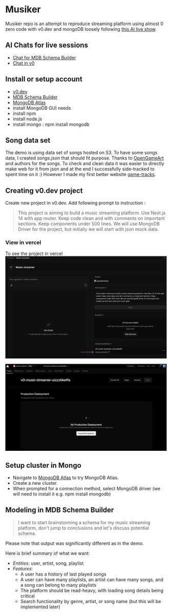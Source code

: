 # Musiker
Musiker repo is an attempt to reproduce streaming platform using almost 0 zero code with v0.dev and mongoDB loosely following [this AI live show](https://www.linkedin.com/events/7284721434587766784/about/). 

## AI Chats for live sessions
- [Chat for MDB Schema Builder](https://v0.dev/chat/dark-mode-design-concept-GxqJl1Rh5sc?b=b_WZYUXs2SA2j)
- [Chat in v0](https://v0.dev/chat/dark-mode-design-concept-GxqJl1Rh5sc?b=b_WZYUXs2SA2j)

## Install or setup account
- [v0.dev](https://v0.dev)
- [MDB Schema Builder](https://mdb.link/mdb-schema-builder) 
- [MongoDB Atlas](https://www.mongodb.com/try)
- install MongoDB GUI needs
- install npm
- install node.js 
- install mongo : npm install mongodb

## Song data set
The demo is using data set of songs hosted on S3. To have some songs data, I created _songs.json_ that should fit purpose. Thanks to [OpenGameArt](https://opengameart.org/) and authors for the songs.
To check and clean data it was easier to directly make web for it from json and at the end I successfully side-tracked to spent time on it :) However I made my first better website [game-tracks](../game-tracks/README.md).

## Creating v0.dev project
Create new project in v0.dev.
Add following prompt to instruction :
>This project is aiming to build a music streaming platform. Use Next.js 14 with app router. Keep code clean and with comments on important sections. Keep components under 500 lines. We will use MongoDB Driver for the project, but initially we will start with json mock data.
> 

### View in vercel
To see the project in vercel 
![viewInVercelClick.png](assets/viewInVercelClick.png)

![projectInVercel.png](assets/projectInVercel.png)

## Setup cluster in Mongo 
- Navigate to [MongoDB Atlas](https://www.mongodb.com/try) to try MongoDB Atlas.
- Create a new cluster.
- When prompted for a connection method, select MongoDB driver (we will need to install it e.g. npm install mongodb)

## Modeling in MDB Schema Builder

>I want to start brainstorming a schema for my music streaming platform, don't jump to conclusions and let's discuss potential schema.

Please note that output was significantly different as in the demo. 

Here is brief summary of what we want:

- *Entities*: user, artist, song, playlist
- *Features*: 
  - A user has a history of last played songs
  - A user can have many playlists, an artist can have many songs, and a song can belong to many playlists
  - The platform should be read-heavy, with loading song details being critical
  - Search functionality by genre, artist, or song name (but this will be implemented later)
